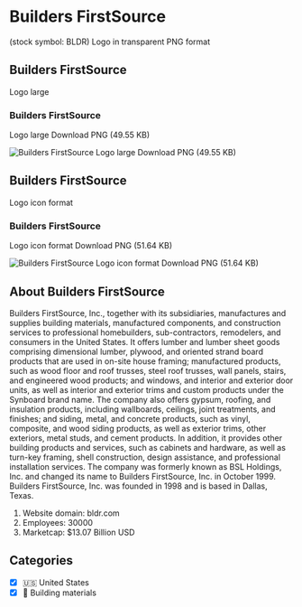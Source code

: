 # Builders FirstSource
 (stock symbol: BLDR) Logo in transparent PNG format

## Builders FirstSource
 Logo large

### Builders FirstSource
 Logo large Download PNG (49.55 KB)

![Builders FirstSource
 Logo large Download PNG (49.55 KB)](/img/orig/BLDR_BIG-0e2704a2.png)

## Builders FirstSource
 Logo icon format

### Builders FirstSource
 Logo icon format Download PNG (51.64 KB)

![Builders FirstSource
 Logo icon format Download PNG (51.64 KB)](/img/orig/BLDR-875958c6.png)

## About Builders FirstSource


Builders FirstSource, Inc., together with its subsidiaries, manufactures and supplies building materials, manufactured components, and construction services to professional homebuilders, sub-contractors, remodelers, and consumers in the United States. It offers lumber and lumber sheet goods comprising dimensional lumber, plywood, and oriented strand board products that are used in on-site house framing; manufactured products, such as wood floor and roof trusses, steel roof trusses, wall panels, stairs, and engineered wood products; and windows, and interior and exterior door units, as well as interior and exterior trims and custom products under the Synboard brand name. The company also offers gypsum, roofing, and insulation products, including wallboards, ceilings, joint treatments, and finishes; and siding, metal, and concrete products, such as vinyl, composite, and wood siding products, as well as exterior trims, other exteriors, metal studs, and cement products. In addition, it provides other building products and services, such as cabinets and hardware, as well as turn-key framing, shell construction, design assistance, and professional installation services. The company was formerly known as BSL Holdings, Inc. and changed its name to Builders FirstSource, Inc. in October 1999. Builders FirstSource, Inc. was founded in 1998 and is based in Dallas, Texas.

1. Website domain: bldr.com
2. Employees: 30000
3. Marketcap: $13.07 Billion USD


## Categories
- [x] 🇺🇸 United States
- [x] 🧱 Building materials
